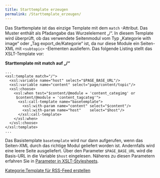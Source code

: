 ```yaml
---
title: Starttemplate erzeugen
permalink: /Starttemplate_erzeugen/
---
```


Das Starttemplate ist das einzige Template mit dem `match` -Attribut. Das Muster enthält als Pfadangabe das Wurzelelement „/“. In diesem Template wird überprüft, ob das verwendete Seitenmodul vom Typ „Kategorie with image“ oder „Tag export_de/Kategorie“ ist, da nur diese Module ein Seiten-XML mit `<subtopic>` -Elementen ausliefern. Das folgende Listing stellt das XSLT-Template vor:

**Starttemplate mit match auf „/“**

~~~~ {.xml}
...
<xsl:template match="/">
  <xsl:variable name="host" select="$PAGE_BASE_URL"/>
  <xsl:variable name="content" select="page/content/topic"/>
  <xsl:choose>
    <xsl:when test="$content/@module = 'content_categimg' or
     $content/@module = 'content_tagcateg'">
      <xsl:call-template name="basetemplate">
        <xsl:with-param name="content" select="$content"/>
        <xsl:with-param name="host"    select="$host"/>
      </xsl:call-template>
    </xsl:when>
  </xsl:choose>
</xsl:template>
...
~~~~

Das Basistemplate `basetemplate` wird nur dann aufgerufen, wenn das Seiten-XML durch das richtige Modul geliefert worden ist. Andernfalls wird eine leere Seite ausgeliefert. Über den Parameter `$PAGE_BASE_URL` wird die Basis-URL in die Variable `$host` eingelesen. Näheres zu diesen Parametern erfahren Sie in [Parameter in XSLT-Stylesheets](/Parameter_in_XSLT-Stylesheets ).

[Kategorie:Template für RSS-Feed erstellen](export_de/Kategorie:Template_für_RSS-Feed_erstellen )